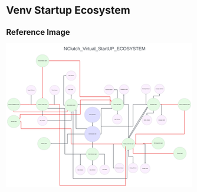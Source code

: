 # Venv Startup Ecosystem

## Reference Image
![Nclutch V Startup EcoSys](https://github.com/niyathnair/Venv_Startup_Ecosystem/blob/main/Reference_Image/Nclutch_V_Startup_EcoSys.png?raw=true)
